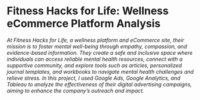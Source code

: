 # Fitness Hacks for Life: Wellness eCommerce Platform Analysis

_At Fitness Hacks for Life, a wellness platform and eCommerce site, their mission is to foster mental well-being through empathy, compassion, and evidence-based information. They create a safe and inclusive space where individuals can access reliable mental health resources, connect with a supportive community, and explore tools such as articles, personalized journal templates, and workbooks to navigate mental health challenges and relieve stress. In this project, I used Google Ads, Google Analytics, and Tableau to analyze the effectiveness of their digital advertising campaigns, aiming to enhance the company’s outreach and impact._
